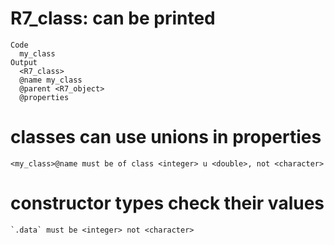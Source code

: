 # R7_class: can be printed

    Code
      my_class
    Output
      <R7_class>
      @name my_class
      @parent <R7_object>
      @properties

# classes can use unions in properties

    <my_class>@name must be of class <integer> u <double>, not <character>

# constructor  types check their values

    `.data` must be <integer> not <character>


